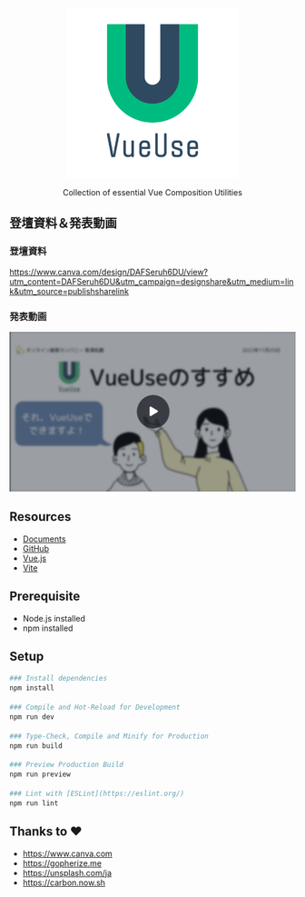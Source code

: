 <div align="center">
    <a href="https://vueuse.org">
        <img src="readme-resource/vueuse-logo.png" alt="VueUse" style="width: 300px;">
    </a>
    <p>Collection of essential Vue Composition Utilities</p>
</div>

## 登壇資料＆発表動画

### 登壇資料

https://www.canva.com/design/DAFSeruh6DU/view?utm_content=DAFSeruh6DU&utm_campaign=designshare&utm_medium=link&utm_source=publishsharelink

### 発表動画

[![発表動画へのリンク](readme-resource/Canva.png)](https://www.canva.com/design/DAFSeruh6DU/eU_1mF5HzhCKg3wJX2KkDA/view?utm_content=DAFSeruh6DU&utm_campaign=designshare&utm_medium=link&utm_source=recording_view)

## Resources

- [Documents](https://vueuse.org/guide/)
- [GitHub](https://github.com/vueuse/vueuse)
- [Vue.js](https://v3.ja.vuejs.org/guide/installation.html)
- [Vite](https://ja.vitejs.dev/guide/)

## Prerequisite

- Node.js installed
- npm installed

## Setup

```bash
### Install dependencies
npm install

### Compile and Hot-Reload for Development
npm run dev

### Type-Check, Compile and Minify for Production
npm run build

### Preview Production Build
npm run preview

### Lint with [ESLint](https://eslint.org/)
npm run lint
```

## Thanks to ❤️

- https://www.canva.com
- https://gopherize.me
- https://unsplash.com/ja
- https://carbon.now.sh
